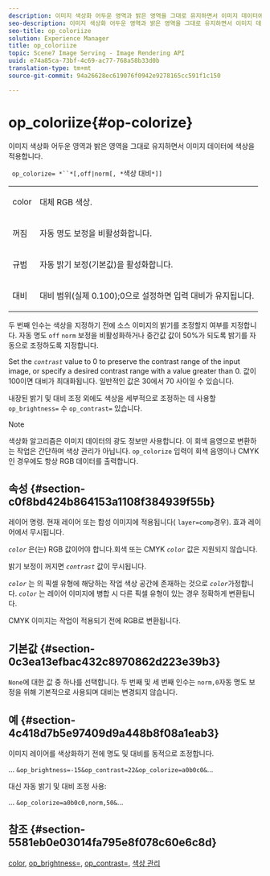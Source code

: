 ```yaml
---
description: 이미지 색상화 어두운 영역과 밝은 영역을 그대로 유지하면서 이미지 데이터에 색상을 적용합니다.
seo-description: 이미지 색상화 어두운 영역과 밝은 영역을 그대로 유지하면서 이미지 데이터에 색상을 적용합니다.
seo-title: op_coloriize
solution: Experience Manager
title: op_coloriize
topic: Scene7 Image Serving - Image Rendering API
uuid: e74a85ca-73bf-4c69-ac77-768a58b33d0b
translation-type: tm+mt
source-git-commit: 94a26628ec619076f0942e9278165cc591f1c150

---
```



# op_coloriize{#op-colorize}

이미지 색상화 어두운 영역과 밝은 영역을 그대로 유지하면서 이미지 데이터에 색상을 적용합니다.

` op_colorize= *``*[,off|norm[, *`색상 대비`*]]`

<table id="simpletable_768D6CDF3F734E7F89DC7AB2EAAC0C77"> 
 <tr class="strow"> 
  <td class="stentry"> <p> <span class="varname"> color </span> </p> </td> 
  <td class="stentry"> <p>대체 RGB 색상. </p> </td> 
 </tr> 
 <tr class="strow"> 
  <td class="stentry"> <p> <span class="codeph"> 꺼짐 </span> </p> </td> 
  <td class="stentry"> <p>자동 명도 보정을 비활성화합니다. </p> </td> 
 </tr> 
 <tr class="strow"> 
  <td class="stentry"> <p> <span class="codeph"> 규범 </span> </p> </td> 
  <td class="stentry"> <p>자동 밝기 보정(기본값)을 활성화합니다. </p> </td> 
 </tr> 
 <tr class="strow"> 
  <td class="stentry"> <p> <span class="varname"> 대비 </span> </p> </td> 
  <td class="stentry"> <p>대비 범위(실제 0.100);0으로 설정하면 입력 대비가 유지됩니다. </p> </td> 
 </tr> 
</table>

두 번째 인수는 색상을 지정하기 전에 소스 이미지의 밝기를 조정할지 여부를 지정합니다. 자동 명도 `off` `norm` 보정을 비활성화하거나 중간값 값이 50%가 되도록 밝기를 자동으로 조정하도록 지정합니다.

Set the *`contrast`* value to 0 to preserve the contrast range of the input image, or specify a desired contrast range with a value greater than 0. 값이 100이면 대비가 최대화됩니다. 일반적인 값은 30에서 70 사이일 수 있습니다.

내장된 밝기 및 대비 조정 외에도 색상을 세부적으로 조정하는 데 사용할 `op_brightness=` 수 `op_contrast=` 있습니다.

>[!NOTE]
>
>색상화 알고리즘은 이미지 데이터의 광도 정보만 사용합니다. 이 회색 음영으로 변환하는 작업은 간단하며 색상 관리가 아닙니다. `op_colorize` 입력이 회색 음영이나 CMYK인 경우에도 항상 RGB 데이터를 출력합니다.

## 속성 {#section-c0f8bd424b864153a1108f384939f55b}

레이어 명령. 현재 레이어 또는 합성 이미지에 적용됩니다( `layer=comp`경우). 효과 레이어에서 무시됩니다.

*`color`* 은(는) RGB 값이어야 합니다.회색 또는 CMYK *`color`* 값은 지원되지 않습니다.

밝기 보정이 꺼지면 *`contrast`* 값이 무시됩니다.

*`color`* 는 의 픽셀 유형에 해당하는 작업 색상 공간에 존재하는 것으로 *`color`*&#x200B;가정합니다. *`color`* 는 레이어 이미지에 병합 시 다른 픽셀 유형이 있는 경우 정확하게 변환됩니다.

CMYK 이미지는 작업이 적용되기 전에 RGB로 변환됩니다.

## 기본값 {#section-0c3ea13efbac432c8970862d223e39b3}

`None`에 대한 값 중 하나를 선택합니다. 두 번째 및 세 번째 인수는 `norm,0`자동 명도 보정을 위해 기본적으로 사용되며 대비는 변경되지 않습니다.

## 예 {#section-4c418d7b5e97409d9a448b8f08a1eab3}

이미지 레이어를 색상화하기 전에 명도 및 대비를 동적으로 조정합니다.

… `&op_brightness=-15&op_contrast=22&op_colorize=a0b0c0&`…

대신 자동 밝기 및 대비 조정 사용:

… `&op_colorize=a0b0c0,norm,50&`…

## 참조 {#section-5581eb0e03014fa795e8f078c60e6c8d}

[color](/help/aem-is-ir-api/is-api/http-ref/image-serving-api-ref/c-http-protocol-reference/c-data-types/r-is-http-color.md), [op_brightness=](../../../../../is-api/http-ref/image-serving-api-ref/c-http-protocol-reference/c-command-reference/r-op-brightness.md#reference-edf79dc41ae5411c80bec3ee3731c58a), [op_contrast=](../../../../../is-api/http-ref/image-serving-api-ref/c-http-protocol-reference/c-command-reference/r-op-contrast.md#reference-b26dfa9869fd43bebea0fbb8e9fe743d), [색상 관리](../../../../../is-api/http-ref/image-serving-api-ref/c-http-protocol-reference/c-syntax-and-features/r-color-management.md#reference-c7e4a72d589145189f7e4bcb6b4544d7)
